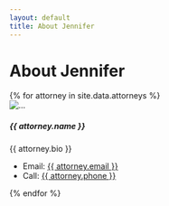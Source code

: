 ```yaml
---
layout: default
title: About Jennifer
---
```


# About Jennifer
<div class="card-deck">
	{% for attorney in site.data.attorneys %}
		  <div class="card my-3" style="min-width: 30%;">
		    	<img src="assets/images/{{ attorney.picture }}" class="card-img" alt="..." style="min-width:30%;max-width:30%">
		  		<div class="card-body">
		  			<h5 class="card-title">{{ attorney.name }}</h5>
		  			<p class="card-text">{{ attorney.bio }}</p>
		  		</div>
				<ul class="list-group list-group-flush">
				    <li class="list-group-item">Email: <a href="mailto:{{ attorney.email }}">{{ attorney.email }}</a></li>
				    <li class="list-group-item">Call: <a href="tel:{{ attorney.phone }}">{{ attorney.phone }}</a></li>
				</ul>
		  </div>
	{% endfor %}
</div>	
